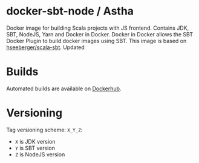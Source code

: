 # docker-sbt-node / Astha

Docker image for building Scala projects with JS frontend. Contains JDK, SBT, NodeJS, Yarn and Docker in Docker. Docker in Docker allows the SBT Docker Plugin to build docker images using SBT. This image is based on [hseeberger/scala-sbt](https://hub.docker.com/r/hseeberger/scala-sbt). Updated

# Builds

Automated builds are available on [Dockerhub](https://hub.docker.com/r/nigredo/sbt-node).

# Versioning

Tag versioning scheme: `X_Y_Z`:

- `X` is JDK version
- `Y` is SBT version
- `Z` is NodeJS version
